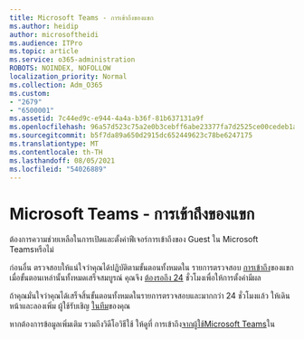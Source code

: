 ```yaml
---
title: Microsoft Teams - การเข้าถึงของแขก
ms.author: heidip
author: microsoftheidi
ms.audience: ITPro
ms.topic: article
ms.service: o365-administration
ROBOTS: NOINDEX, NOFOLLOW
localization_priority: Normal
ms.collection: Adm_O365
ms.custom:
- "2679"
- "6500001"
ms.assetid: 7c44ed9c-e944-4a4a-b36f-81b637131a9f
ms.openlocfilehash: 96a57d523c75a2e0b3cebff6abe23377fa7d2525ce00cedeb1a16c6669255c8e
ms.sourcegitcommit: b5f7da89a650d2915dc652449623c78be6247175
ms.translationtype: MT
ms.contentlocale: th-TH
ms.lasthandoff: 08/05/2021
ms.locfileid: "54026889"
---
```

# <a name="microsoft-teams---guest-access"></a>Microsoft Teams - การเข้าถึงของแขก

ต้องการความช่วยเหลือในการเปิดและตั้งค่าฟีเจอร์การเข้าถึงของ Guest ใน Microsoft Teamsหรือไม่  

ก่อนอื่น ตรวจสอบให้แน่ใจว่าคุณได้ปฏิบัติตามขั้นตอนทั้งหมดใน รายการตรวจสอบ [การเข้าถึง](https://docs.microsoft.com/microsoftteams/guest-access-checklist)ของแขก เมื่อขั้นตอนเหล่านั้นทั้งหมดเสร็จสมบูรณ์ คุณจึง [ต้องรอถึง 24](https://docs.microsoft.com/microsoftteams/manage-guests#guest-access-latencies) ชั่วโมงเพื่อให้การตั้งค่ามีผล

ถ้าคุณมั่นใจว่าคุณได้เสร็จสิ้นขั้นตอนทั้งหมดในรายการตรวจสอบและมากกว่า 24 ชั่วโมงแล้ว ให้เดินหน้าและลองเพิ่ม ผู้ใช้รับเชิญ [ในทีม](https://support.office.com/article/add-guests-to-a-team-in-teams-fccb4fa6-f864-4508-bdde-256e7384a14f#ID0EAABAAA=Desktop)ของคุณ

หากต้องการข้อมูลเพิ่มเติม รวมถึงวิดีโอวิธีใช้ ให้ดูที่ การเข้าถึง[จากผู้ใช้Microsoft Teams](https://docs.microsoft.com/microsoftteams/guest-access)ใน

